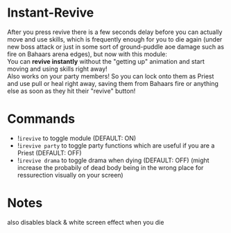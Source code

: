 
# Instant-Revive

After you press revive there is a few seconds delay before you can actually move and use skills, which is frequently enough for you to die again (under new boss attack or just in some sort of ground-puddle aoe damage such as fire on Bahaars arena edges), but now with this module:  
You can **revive instantly** without the "getting up" animation and start moving and using skills right away!  
Also works on your party members! So you can lock onto them as Priest and use pull or heal right away, saving them from Bahaars fire or anything else as soon as they hit their "revive" button!  

# Commands  
- !`irevive` to toggle module (DEFAULT: ON)  
- !`irevive party` to toggle party functions which are useful if you are a Priest (DEFAULT: OFF)  
- !`irevive drama` to toggle drama when dying (DEFAULT: OFF) (might increase the probabily of dead body being in the wrong place for ressurection visually on your screen)   

# Notes

also disables black & white screen effect when you die  